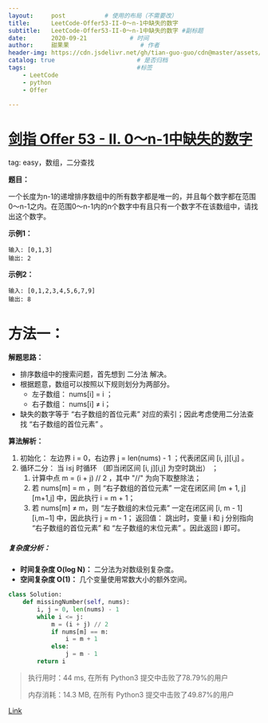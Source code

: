 ```yaml
---
layout:     post           # 使用的布局（不需要改）
title:      LeetCode-Offer53-II-0～n-1中缺失的数字
subtitle:   LeetCode-Offer53-II-0～n-1中缺失的数字 #副标题
date:       2020-09-21            # 时间
author:     甜果果                    # 作者
header-img: https://cdn.jsdelivr.net/gh/tian-guo-guo/cdn@master/assets/picgoimg/20200701171155.png  #背景图片
catalog: true                       # 是否归档
tags:                               #标签
    - LeetCode
    - python
    - Offer

---
```


# [剑指 Offer 53 - II. 0～n-1中缺失的数字](https://leetcode-cn.com/problems/que-shi-de-shu-zi-lcof/)

tag: easy，数组，二分查找

**题目：**

一个长度为n-1的递增排序数组中的所有数字都是唯一的，并且每个数字都在范围0～n-1之内。在范围0～n-1内的n个数字中有且只有一个数字不在该数组中，请找出这个数字。

**示例1：**

```
输入: [0,1,3]
输出: 2
```

**示例2：**

```
输入: [0,1,2,3,4,5,6,7,9]
输出: 8
```

# 方法一：

**解题思路：**

- 排序数组中的搜索问题，首先想到 二分法 解决。
- 根据题意，数组可以按照以下规则划分为两部分。
    - 左子数组： nums[i] = i ；
    - 右子数组： nums[i] ≠ i；
- 缺失的数字等于 “右子数组的首位元素” 对应的索引；因此考虑使用二分法查找 “右子数组的首位元素” 。

**算法解析：**

1.  初始化： 左边界 i = 0，右边界 j = len(nums) - 1 ；代表闭区间 [i, j][i,j] 。
2.  循环二分： 当 i≤j 时循环 （即当闭区间 [i, j][i,j] 为空时跳出） ；
    1.  计算中点 m = (i + j) // 2 ，其中 "//" 为向下取整除法；
    2.  若 nums[m] = m ，则 “右子数组的首位元素” 一定在闭区间 [m + 1, j][m+1,j] 中，因此执行 i = m + 1；
    3.  若 nums[m] ≠ m，则 “左子数组的末位元素” 一定在闭区间 [i, m - 1][i,m−1] 中，因此执行 j = m - 1；
        返回值： 跳出时，变量 i 和 j 分别指向 “右子数组的首位元素” 和 “左子数组的末位元素” 。因此返回 i 即可。

##### 复杂度分析：

-   **时间复杂度 O(log N)：** 二分法为对数级别复杂度。
-   **空间复杂度 O(1)：** 几个变量使用常数大小的额外空间。

```python
class Solution:
    def missingNumber(self, nums):
        i, j = 0, len(nums) - 1
        while i <= j:
            m = (i + j) // 2
            if nums[m] == m: 
                i = m + 1
            else: 
                j = m - 1
        return i
```

>执行用时：44 ms, 在所有 Python3 提交中击败了78.79%的用户
>
>内存消耗：14.3 MB, 在所有 Python3 提交中击败了49.87%的用户

[Link](https://leetcode-cn.com/problems/que-shi-de-shu-zi-lcof/solution/mian-shi-ti-53-ii-0n-1zhong-que-shi-de-shu-zi-er-f/)


